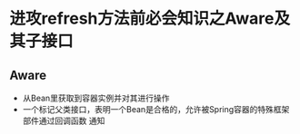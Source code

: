 # 进攻refresh方法前必会知识之Aware及其子接口
## Aware
* 从Bean里获取到容器实例并对其进行操作
* 一个标记父类接口，表明一个Bean是合格的，允许被Spring容器的特殊框架部件通过回调函数 通知
